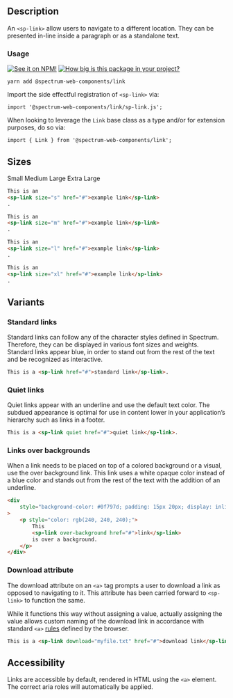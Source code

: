 ## Description

An `<sp-link>` allow users to navigate to a different location. They can be presented in-line inside a paragraph or as a standalone text.

### Usage

[![See it on NPM!](https://img.shields.io/npm/v/@spectrum-web-components/link?style=for-the-badge)](https://www.npmjs.com/package/@spectrum-web-components/link)
[![How big is this package in your project?](https://img.shields.io/bundlephobia/minzip/@spectrum-web-components/link?style=for-the-badge)](https://bundlephobia.com/result?p=@spectrum-web-components/link)

```
yarn add @spectrum-web-components/link
```

Import the side effectful registration of `<sp-link>` via:

```
import '@spectrum-web-components/link/sp-link.js';
```

When looking to leverage the `Link` base class as a type and/or for extension purposes, do so via:

```
import { Link } from '@spectrum-web-components/link';
```

## Sizes

<sp-tabs selected="m">
    <sp-tab value="s">Small</sp-tab>
    <sp-tab value="m">Medium</sp-tab>
    <sp-tab value="l">Large</sp-tab>
    <sp-tab value="xl">Extra Large</sp-tab>
</sp-tabs>

<div class="tabs--s">

```html
This is an
<sp-link size="s" href="#">example link</sp-link>
.
```

</div>

<div class="tabs--m">

```html
This is an
<sp-link size="m" href="#">example link</sp-link>
.
```

</div>

<div class="tabs--l">

```html
This is an
<sp-link size="l" href="#">example link</sp-link>
.
```

</div>

<div class="tabs--xl">

```html
This is an
<sp-link size="xl" href="#">example link</sp-link>
.
```

</div>

## Variants

### Standard links

Standard links can follow any of the character styles defined in Spectrum. Therefore, they can be displayed in various font sizes and weights. Standard links appear blue, in order to stand out from the rest of the text and be recognized as interactive.

<!-- prettier-ignore -->
```html
This is a <sp-link href="#">standard link</sp-link>.
```

### Quiet links

Quiet links appear with an underline and use the default text color. The subdued appearance is optimal for use in content lower in your application’s hierarchy such as links in a footer.

<!-- prettier-ignore -->
```html
This is a <sp-link quiet href="#">quiet link</sp-link>.
```

### Links over backgrounds

When a link needs to be placed on top of a colored background or a visual, use the over background link. This link uses a white opaque color instead of a blue color and stands out from the rest of the text with the addition of an underline.

```html
<div
    style="background-color: #0f797d; padding: 15px 20px; display: inline-block;"
>
    <p style="color: rgb(240, 240, 240);">
        This
        <sp-link over-background href="#">link</sp-link>
        is over a background.
    </p>
</div>
```

### Download attribute

The download attribute on an `<a>` tag prompts a user to download a link as opposed to navigating to it. This attribute has been carried forward to `<sp-link>` to function the same.

While it functions this way without assigning a value, actually assigning the value allows custom naming of the download link in accordance
with standard `<a>` [rules](https://developer.mozilla.org/en-US/docs/Web/HTML/Element/a) defined by the browser.

<!-- prettier-ignore -->
```html
This is a <sp-link download="myfile.txt" href="#">download link</sp-link>.
```

## Accessibility

Links are accessible by default, rendered in HTML using the `<a>` element. The correct aria roles will automatically be applied.
